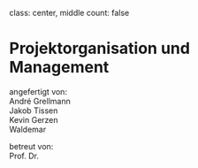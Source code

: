 class: center, middle
count: false

# Projektorganisation und Management

angefertigt von:  
André Grellmann  
Jakob Tissen  
Kevin Gerzen  
Waldemar  

<div>
betreut von:<br>
Prof. Dr. 
</div>
